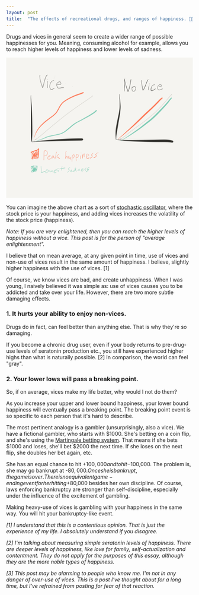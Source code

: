 ```yaml
---
layout: post
title:  "The effects of recreational drugs, and ranges of happiness. 💊🌴❄️"
---
```


Drugs and vices in general seem to create a wider range of possible happinesses for you. Meaning, consuming alcohol for example, allows you to reach higher levels of happiness and lower levels of sadness.

![Vice vs no vice happiness](/img/vice-vs-no-vice.png)

You can imagine the above chart as a sort of [stochastic oscillator](https://traderhq.com/stochastic-oscillator-ultimate-guide/), where the stock price is your happiness, and adding vices increases the volatility of the stock price (happiness).

_Note: If you are very enlightened, then you can reach the higher levels of happiness without a vice. This post is for the person of "average enlightenment"._

I believe that on mean average, at any given point in time, use of vices and non-use of vices result in the same amount of happiness. I believe, slightly higher happiness with the use of vices. [1]

Of course, we know vices are bad, and create unhappiness. When I was young, I naively believed it was simple as: use of vices causes you to be addicted and take over your life. However, there are two more subtle damaging effects.

### 1. It hurts your ability to enjoy non-vices.

Drugs do in fact, can feel better than anything else. That is why they're so damaging. 

If you become a chronic drug user, even if your body returns to pre-drug-use levels of seratonin production etc., you still have experienced higher highs than what is naturally possible. [2] In comparison, the world can feel "gray".

### 2. Your lower lows will pass a breaking point.

So, if on average, vices make my life better, why would I not do them?

As you increase your upper and lower bound happiness, your lower bound happiness will eventually pass a breaking point. The breaking point event is so specific to each person that it's hard to describe. 

The most pertinent analogy is a gambler (unsurprisingly, also a vice). We have a fictional gambler, who starts with $1000. She's betting on a coin flip, and she's using the [Martingale betting system](https://en.wikipedia.org/wiki/Martingale_(betting_system)). That means if she bets $1000 and loses, she'll bet $2000 the next time. If she loses on the next flip, she doubles her bet again, etc.

She has an equal chance to hit +$100,000 and to hit -$100,000. The problem is, she may go bankrupt at -$80,000. Once she is bankrupt, the game is over. There is no equivalent game-ending event for her hitting +$80,000 besides her own discipline. Of course, laws enforcing bankruptcy are stronger than self-discipline, especially under the influence of the excitement of gambling.

Making heavy-use of vices is gambling with your happiness in the same way. You will hit your bankruptcy-like event.

_[1] I understand that this is a contentious opinion. That is just the experience of my life. I absolutely understand if you disagree._

_[2] I'm talking about measuring simple seratonin levels of happiness. There are deeper levels of happiness, like love for family, self-actualization and contentment. They do not apply for the purposes of this essay, although they are the more noble types of happiness._

_[3] This post may be alarming to people who know me. I'm not in any danger of over-use of vices. This is a post I've thought about for a long time, but I've refrained from posting for fear of that reaction._
